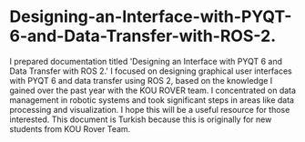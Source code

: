 # Designing-an-Interface-with-PYQT-6-and-Data-Transfer-with-ROS-2.
I prepared documentation titled 'Designing an Interface with PYQT 6 and Data Transfer with ROS 2.' I focused on designing graphical user interfaces with PYQT 6 and data transfer using ROS 2, based on the knowledge I gained over the past year with the KOU ROVER team. I concentrated on data management in robotic systems and took significant steps in areas like data processing and visualization. I hope this will be a useful resource for those interested. This document is Turkish because this is originally for new students from KOU Rover Team.
